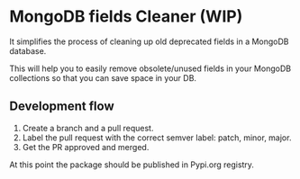
# MongoDB fields Cleaner (WIP)

It simplifies the process of cleaning up old deprecated fields in a MongoDB database.

This will help you to easily remove obsolete/unused fields in your MongoDB collections so that you can save space in your DB.

## Development flow

1. Create a branch and a pull request.
1. Label the pull request with the correct semver label: patch, minor, major.
1. Get the PR approved and merged.

At this point the package should be published in Pypi.org registry.
